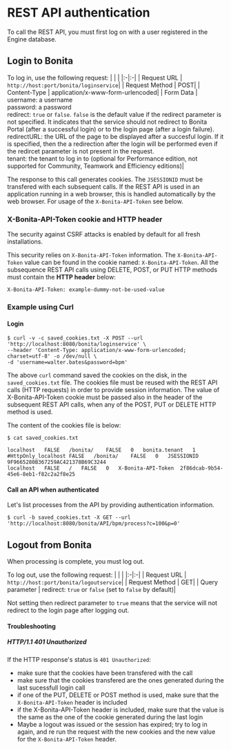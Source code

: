 # REST API authentication

To call the REST API, you must first log on with a user registered in the Engine database.

## Login to Bonita
To log in, use the following request:
| | |
|:-|:-|
| Request URL | `http://host:port/bonita/loginservice`|
| Request Method | POST|
| Content-Type | application/x-www-form-urlencoded|
| Form Data | username: a username<br/>password: a password <br/>redirect: `true` or `false`. `false` is the default value if the redirect parameter is not specified. It indicates that the service should not redirect to Bonita Portal (after a successful login) or to the login page (after a login failure).<br/>redirectURL: the URL of the page to be displayed after a succesful login. If it is specified, then the a redirection after the login will be performed even if the redircet parameter is not present in the request.<br/>tenant: the tenant to log in to (optional for Performance edition, not supported for Community, Teamwork and Efficiency editions)|

The response to this call generates cookies.
The `JSESSIONID` must be transfered with each subsequent calls. If the REST API is used in an application running in a web browser, this is handled automatically by the web browser.
For usage of the `X-Bonita-API-Token` see below.

### X-Bonita-API-Token cookie and HTTP header

The security against CSRF attacks is enabled by default for all fresh installations.

This security relies on `X-Bonita-API-Token` information. The `X-Bonita-API-Token` value can be found in the cookie named: `X-Bonita-API-Token`. All the subsequence REST API calls using DELETE, POST, or PUT HTTP methods must contain the **HTTP header** below:

    X-Bonita-API-Token: example-dummy-not-be-used-value

### Example using Curl
#### Login
    $ curl -v -c saved_cookies.txt -X POST --url 'http://localhost:8080/bonita/loginservice' \
    --header 'Content-Type: application/x-www-form-urlencoded; charset=utf-8' -o /dev/null \
    -d 'username=walter.bates&password=bpm'

The above `curl` command saved the cookies on the disk, in the `saved_cookies.txt` file.
The cookies file must be reused with the REST API calls (HTTP requests) in order to provide session information.
The value of X-Bonita-API-Token cookie must be passed also in the header of the subsequent REST API calls, when any of the POST, PUT or DELETE HTTP method is used.

The content of the cookies file is below:

    $ cat saved_cookies.txt

    localhost	FALSE	/bonita/	FALSE	0	bonita.tenant	1
    #HttpOnly_localhost	FALSE	/bonita/	FALSE	0	JSESSIONID	9F9665280B367259AC421378B69C3244
    localhost	FALSE	/	FALSE	0	X-Bonita-API-Token	2f86dcab-9b54-45e6-8eb1-f82c2a2f8e25


#### Call an API when authenticated

Let's list processes from the API by providing authentication information.

    $ curl -b saved_cookies.txt -X GET --url 'http://localhost:8080/bonita/API/bpm/process?c=100&p=0'

## Logout from Bonita

When processing is complete, you must log out.

To log out, use the following request:
| | |
|:-|:-|
| Request URL | `http://host:port/bonita/logoutservice`|
| Request Method | GET|
| Query parameter | redirect: `true` or `false` (set to `false` by default)|

Not setting then redirect parameter to `true` means that the service will not redirect to the login page after logging out.

#### Troubleshooting
##### HTTP/1.1 401 Unauthorized
If the HTTP response's status is `401 Unauthorized`:
 - make sure that the cookies have been transfered with the call
 - make sure that the cookies transfered are the ones generated during the last sucessfull login call
 - if one of the PUT, DELETE or POST method is used, make sure that the `X-Bonita-API-Token` header is included
 - if the X-Bonita-API-Token header is included, make sure that the value is the same as the one of the cookie generated during the last login
 - Maybe a logout was issued or the session has expired; try to log in again, and re run the request with the new cookies and the new value for the `X-Bonita-API-Token` header.
